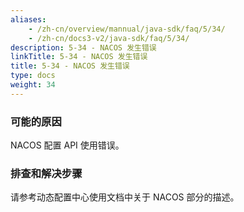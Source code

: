 ```yaml
---
aliases:
    - /zh-cn/overview/mannual/java-sdk/faq/5/34/
    - /zh-cn/docs3-v2/java-sdk/faq/5/34/
description: 5-34 - NACOS 发生错误
linkTitle: 5-34 - NACOS 发生错误
title: 5-34 - NACOS 发生错误
type: docs
weight: 34
---
```







### 可能的原因

NACOS 配置 API 使用错误。

### 排查和解决步骤

请参考动态配置中心使用文档中关于 NACOS 部分的描述。